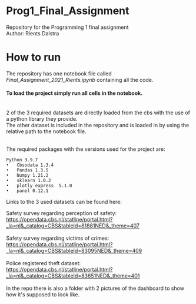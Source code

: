 # Prog1_Final_Assignment
Repository for the Programming 1 final assignment <br>
Author: Rients Dalstra


# How to run
The repository has one notebook file called _Final_Assignment_2021_Rients.ipynb_ containing all the code. <br>
#### To load the project simply run all cells in the notebook.
<br>
2 of the 3 required datasets are directly loaded from the cbs with the use of a python library they provide. <br>
The other dataset is included in the repository and is loaded in by using the relative path to the notebook file. <br> <br>


The required packages with the versions used for the project are:
```
Python 3.9.7
•	Cbsodata 1.3.4
•	Pandas 1.3.5
•	Numpy 1.21.2
•	sklearn 1.0.2
•	plotly express  5.1.0
•	panel 0.12.1
```
Links to the 3 used datasets can be found here:

Safety survey regarding perception of safety:<br>
https://opendata.cbs.nl/statline/portal.html?_la=nl&_catalog=CBS&tableId=81881NED&_theme=407 
<br> <br>
Safety survey regarding victims of crimes: <br>
https://opendata.cbs.nl/statline/portal.html?_la=nl&_catalog=CBS&tableId=83095NED&_theme=409 
<br> <br>
Police registered theft dataset: <br>
https://opendata.cbs.nl/statline/portal.html?_la=nl&_catalog=CBS&tableId=83651NED&_theme=401 
<br> <br>
In the repo there is also a folder with 2 pictures of the dashboard to show how it's supposed to look like. <br> <br>
